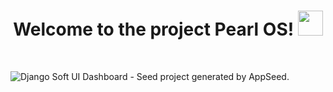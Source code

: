 <h1 align="center">Welcome to the project Pearl OS! <img src="https://media.giphy.com/media/hvRJCLFzcasrR4ia7z/giphy.gif" width="40"></h1>
<br />

![Django Soft UI Dashboard - Seed project generated by AppSeed.](https://voltiq.ru/wp-content/uploads/raspberrypi_arduino_uno_serial_usb.png)

<br />
